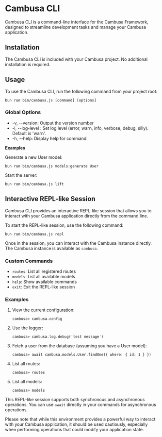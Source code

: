 # Cambusa CLI

Cambusa CLI is a command-line interface for the Cambusa Framework, designed to streamline development tasks and manage your Cambusa application.

## Installation
The Cambusa CLI is included with your Cambusa project. No additional installation is required.

## Usage

To use the Cambusa CLI, run the following command from your project root:

`bun run bin/cambusa.js [command] [options]`

### Global Options

- -v, --version: Output the version number
- -l, --log-level <level>: Set log level (error, warn, info, verbose, debug, silly). Default is 'warn'.
- -h, --help: Display help for command

**Examples**

Generate a new User model:

`bun run bin/cambusa.js models:generate User`

Start the server:

`bun run bin/cambusa.js lift`

## Interactive REPL-like Session

Cambusa CLI provides an interactive REPL-like session that allows you to interact with your Cambusa application directly from the command line.

To start the REPL-like session, use the following command:

```
bun run bin/cambusa.js repl
```

Once in the session, you can interact with the Cambusa instance directly. The Cambusa instance is available as `cambusa`.

### Custom Commands

- `routes`: List all registered routes
- `models`: List all available models
- `help`: Show available commands
- `exit`: Exit the REPL-like session

### Examples

1. View the current configuration:
   ```
   cambusa> cambusa.config
   ```

2. Use the logger:
   ```
   cambusa> cambusa.log.debug('test message')
   ```

3. Fetch a user from the database (assuming you have a User model):
   ```
   cambusa> await cambusa.models.User.findOne({ where: { id: 1 } })
   ```

4. List all routes:
   ```
   cambusa> routes
   ```

5. List all models:
   ```
   cambusa> models
   ```

This REPL-like session supports both synchronous and asynchronous operations. You can use `await` directly in your commands for asynchronous operations.

Please note that while this environment provides a powerful way to interact with your Cambusa application, it should be used cautiously, especially when performing operations that could modify your application state.
